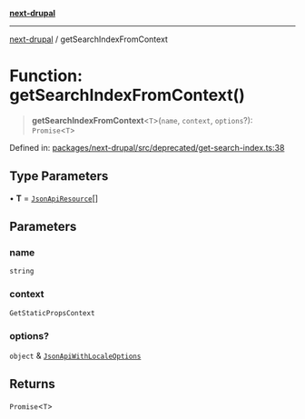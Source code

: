 [**next-drupal**](../README.md)

---

[next-drupal](../globals.md) / getSearchIndexFromContext

# Function: getSearchIndexFromContext()

> **getSearchIndexFromContext**\<`T`\>(`name`, `context`, `options`?): `Promise`\<`T`\>

Defined in: [packages/next-drupal/src/deprecated/get-search-index.ts:38](https://github.com/chapter-three/next-drupal/blob/e9ce3be1c38aebdcd2cc8c7ae8d8fa2dab7f46bf/packages/next-drupal/src/deprecated/get-search-index.ts#L38)

## Type Parameters

• **T** = [`JsonApiResource`](../interfaces/JsonApiResource.md)[]

## Parameters

### name

`string`

### context

`GetStaticPropsContext`

### options?

`object` & [`JsonApiWithLocaleOptions`](../type-aliases/JsonApiWithLocaleOptions.md)

## Returns

`Promise`\<`T`\>
